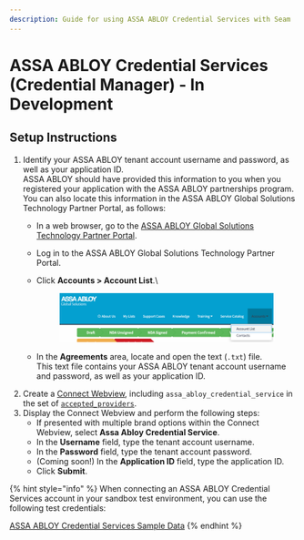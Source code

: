 ```yaml
---
description: Guide for using ASSA ABLOY Credential Services with Seam
---
```


# ASSA ABLOY Credential Services (Credential Manager) - In Development

## Setup Instructions

1. Identify your ASSA ABLOY tenant account username and password, as well as your application ID.\
   ASSA ABLOY should have provided this information to you when you registered your application with the ASSA ABLOY partnerships program.\
   You can also locate this information in the ASSA ABLOY Global Solutions Technology Partner Portal, as follows:
   * In a web browser, go to the [ASSA ABLOY Global Solutions Technology Partner Portal](https://my.assaabloyglobalsolutions.com/tpp).
   * Log in to the ASSA ABLOY Global Solutions Technology Partner Portal.
   *   Click **Accounts > Account List**.\


       <figure><img src="../.gitbook/assets/assa-abloy-accounts-account-list-menu-item.png" alt="In the ASSA ABLOY Global Solutions Technology Partner Portal, click Accounts > Account List."><figcaption></figcaption></figure>
   * In the **Agreements** area, locate and open the text (`.txt`) file.\
     This text file contains your ASSA ABLOY tenant account username and password, as well as your application ID.
2. Create a [Connect Webview](../core-concepts/connect-webviews/), including `assa_abloy_credential_service` in the set of [`accepted_providers`](../api-clients/connect-webviews/#connect\_webview-properties).
3. Display the Connect Webview and perform the following steps:
   * If presented with multiple brand options within the Connect Webview, select **Assa Abloy Credential Service**.
   * In the **Username** field, type the tenant account username.
   * In the **Password** field, type the tenant account password.
   * (Coming soon!) In the **Application ID** field, type the application ID.
   * Click **Submit**.

{% hint style="info" %}
When connecting an ASSA ABLOY Credential Services account in your sandbox test environment, you can use the following test credentials:

[ASSA ABLOY Credential Services Sample Data](sandbox-and-sample-data/assa-abloy-credential-service-sample-data.md)
{% endhint %}
